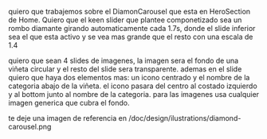 quiero que trabajemos sobre el DiamonCarousel que esta en HeroSection de Home.
Quiero que el keen slider que plantee componetizado sea un rombo diamante girando automaticamente cada 1.7s, donde el slide inferior sea el que esta activo y se vea mas grande que el resto con una escala de 1.4

quiero que sean 4 slides de imagenes, la imagen sera el fondo de una viñeta circular y el resto del slide sera transparente. ademas en el slide quiero que haya dos elementos mas: un icono centrado y el nombre de la categoria abajo de la viñeta. el icono pasara del centro al costado izquierdo y al bottom junto al nombre de la categoria. para las imagenes usa cualquier imagen generica que cubra el fondo.

te deje una imagen de referencia en /doc/design/ilustrations/diamond-carousel.png
